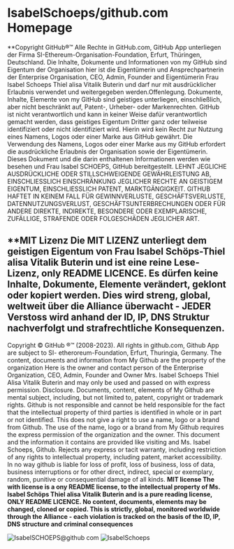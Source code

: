 # **IsabelSchoeps/github.com Homepage**
**Copyright GitHub®™ Alle Rechte in GitHub.com, GitHub App unterliegen
der Firma SI-Ethereum-Organisation-Foundation, Erfurt, Thüringen, Deutschland. Die Inhalte,
Dokumente und Informationen von my GitHub sind Eigentum der Organisation hier ist die
Eigentümerin und Ansprechpartnerin der Enterprise Organisation, CEO, Admin, Founder and
Eigentümerin Frau Isabel Schoeps Thiel alisa Vitalik Buterin und darf nur mit ausdrücklicher Erlaubnis
verwendet und weitergegeben werden.Offenlegung. Dokumente, Inhalte, Elemente von my GitHub sind geistiges unterliegen,
einschließlich, aber nicht beschränkt auf, Patent-, Urheber- oder Markenrechten. GitHub ist nicht
verantwortlich und kann in keiner Weise dafür verantwortlich gemacht werden, dass geistiges
Eigentum Dritter ganz oder teilweise identifiziert oder nicht identifiziert wird. Hierin wird kein Recht
zur Nutzung eines Namens, Logos oder einer Marke aus GitHub gewährt. Die Verwendung des
Namens, Logos oder einer Marke aus my GitHub erfordert die ausdrückliche Erlaubnis der
Organisation sowie der Eigentümerin. Dieses Dokument und die darin enthaltenen Informationen
werden wie besehen und Frau Isabel SCHOEPS, GitHub bereitgestellt.
LEHNT JEGLICHE AUSDRÜCKLICHE ODER STILLSCHWEIGENDE GEWÄHRLEISTUNG AB,
EINSCHLIESSLICH EINSCHRÄNKUNG JEGLICHER RECHTE AN GEISTIGEM EIGENTUM,
EINSCHLIESSLICH PATENT, MARKTGÄNGIGKEIT. GITHUB HAFTET IN KEINEM FALL FÜR
GEWINNVERLUSTE, GESCHÄFTSVERLUSTE, DATENNUTZUNGSVERLUST,
GESCHÄFTSUNTERBRECHUNGEN ODER FÜR ANDERE DIREKTE, INDIREKTE, BESONDERE
ODER EXEMPLARISCHE, ZUFÄLLIGE, STRAFENDE ODER FOLGESCHÄDEN JEGLICHER ART.
## **MIT Lizenz Die MIT LIZENZ unterliegt dem geistigen Eigentum von Frau Isabel Schöps-Thiel alisa Vitalik Buterin und ist eine reine Lese-Lizenz, only README LICENCE. Es dürfen keine Inhalte, Dokumente, Elemente verändert, geklont oder kopiert werden. Dies wird streng, global, weltweit über die Alliance überwacht - JEDER Verstoss wird anhand der ID, IP, DNS Struktur nachverfolgt und strafrechtliche Konsequenzen.
Copyright © GitHub ®™ (2008-2023). All rights in github.com, Github App are subject to SI-
etheroreum-Foundation, Erfurt, Thuringia, Germany. The content, documents and information
from My Github are the property of the organization Here is the owner and contact person of the
Enterprise Organization, CEO, Admin, Founder and Owner Mrs. Isabel Schoeps Thiel Alisa Vitalik
Buterin and may only be used and passed on with express permission.
Disclosure. Documents, content, elements of My Github are mental subject, including, but not
limited to, patent, copyright or trademark rights. Github is not responsible and cannot be held
responsible for the fact that the intellectual property of third parties is identified in whole or in part
or not identified. This does not give a right to use a name, logo or a brand from Github. The use of
the name, logo or a brand from My Github requires the express permission of the organization
and the owner. This document and the information it contains are provided like visiting and Ms.
Isabel Schoeps, Github. Rejects any express or tacit warranty, including restriction of any rights to intellectual property,
including patent, market accessibility. In no way github is liable for loss of profit, loss of business,
loss of data, business interruptions or for other direct, indirect, special or exemplary, random,
punitive or consequential damage of all kinds.
**MIT license The with license is a ony README license, to the intellectual property of Ms. Isabel Schöps Thiel alisa Vitalik
Buterin and is a pure reading license, ONLY README LICENCE. No content, documents,
elements may be changed, cloned or copied. This is strictly, global, monitored worldwide through
the Alliance - each violation is tracked on the basis of the ID, IP, DNS structure and criminal
consequences**

![IsabelSCHOEPS@github com](https://github.com/IsabelSchoepd/desktop/assets/127110010/dc65f5a3-716c-4344-bd8a-992d6f00256e)
![IsabelSchoeps](https://github.com/IsabelSchoepd/desktop/assets/127110010/8adda7a8-19c2-4f90-89fb-00624600ee77)
